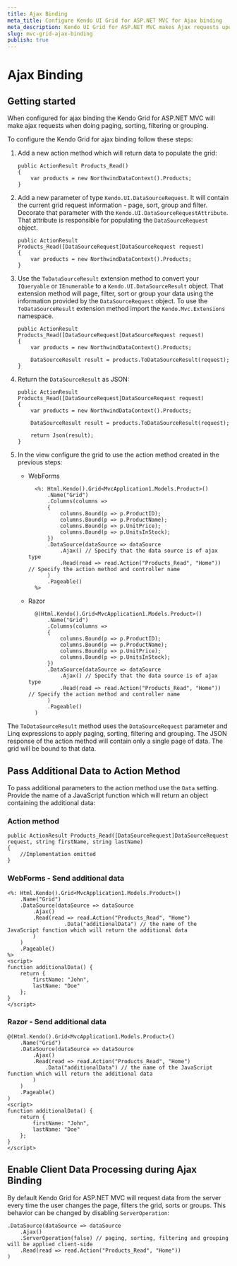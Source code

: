 ```yaml
---
title: Ajax Binding
meta_title: Configure Kendo UI Grid for ASP.NET MVC for Ajax binding
meta_description: Kendo UI Grid for ASP.NET MVC makes Ajax requests upon paging, sorting, filtering or grouping once the Grid HtmlHelper extension is configured for Ajax binding.
slug: mvc-grid-ajax-binding
publish: true
---
```


# Ajax Binding

## Getting started

When configured for ajax binding the Kendo Grid for ASP.NET MVC will make ajax requests when doing paging, sorting, filtering or grouping.

To configure the Kendo Grid for ajax binding follow these steps:

1.  Add a new action method which will return data to populate the grid:

        public ActionResult Products_Read()
        {
            var products = new NorthwindDataContext().Products;
        }
2.  Add a new parameter of type `Kendo.UI.DataSourceRequest`.
It will contain the current grid request information - page, sort, group and filter.
Decorate that parameter with the `Kendo.UI.DataSourceRequestAttribute`. That attribute is responsible for populating the `DataSourceRequest` object.

        public ActionResult Products_Read([DataSourceRequest]DataSourceRequest request)
        {
            var products = new NorthwindDataContext().Products;
        }
3.  Use the `ToDataSourceResult` extension method to convert your `IQueryable` or `IEnumerable` to a
`Kendo.UI.DataSourceResult` object. That extension method will page, filter, sort or group your data using the information provided by the
`DataSourceRequest` object. To use the `ToDataSourceResult` extension method import the `Kendo.Mvc.Extensions` namespace.

        public ActionResult Products_Read([DataSourceRequest]DataSourceRequest request)
        {
            var products = new NorthwindDataContext().Products;

            DataSourceResult result = products.ToDataSourceResult(request);
        }
4.  Return the `DataSourceResult` as JSON:

        public ActionResult Products_Read([DataSourceRequest]DataSourceRequest request)
        {
            var products = new NorthwindDataContext().Products;

            DataSourceResult result = products.ToDataSourceResult(request);

            return Json(result);
        }
5.  In the view configure the grid to use the action method created in the previous steps:
    - WebForms

            <%: Html.Kendo().Grid<MvcApplication1.Models.Product>()
                .Name("Grid")
                .Columns(columns =>
                {
                    columns.Bound(p => p.ProductID);
                    columns.Bound(p => p.ProductName);
                    columns.Bound(p => p.UnitPrice);
                    columns.Bound(p => p.UnitsInStock);
                })
                .DataSource(dataSource => dataSource
                    .Ajax() // Specify that the data source is of ajax type
                    .Read(read => read.Action("Products_Read", "Home")) // Specify the action method and controller name
                )
                .Pageable()
            %>
    - Razor

            @(Html.Kendo().Grid<MvcApplication1.Models.Product>()
                .Name("Grid")
                .Columns(columns =>
                {
                    columns.Bound(p => p.ProductID);
                    columns.Bound(p => p.ProductName);
                    columns.Bound(p => p.UnitPrice);
                    columns.Bound(p => p.UnitsInStock);
                })
                .DataSource(dataSource => dataSource
                    .Ajax() // Specify that the data source is of ajax type
                    .Read(read => read.Action("Products_Read", "Home")) // Specify the action method and controller name
                )
                .Pageable()
            )


The `ToDataSourceResult` method uses the `DataSourceRequest` parameter and Linq expressions to apply paging, sorting, filtering and grouping.
The JSON response of the action method will contain only a single page of data. The grid will be bound to that data.

## Pass Additional Data to Action Method

To pass additional parameters to the action method use the `Data` setting. Provide the name of a JavaScript function which will return an object
containing the additional data:



### Action method

    public ActionResult Products_Read([DataSourceRequest]DataSourceRequest request, string firstName, string lastName)
    {
        //Implementation omitted
    }


### WebForms - Send additional data

    <%: Html.Kendo().Grid<MvcApplication1.Models.Product>()
        .Name("Grid")
        .DataSource(dataSource => dataSource
            .Ajax()
            .Read(read => read.Action("Products_Read", "Home")
                      .Data("additionalData") // the name of the JavaScript function which will return the additional data
            )
        )
        .Pageable()
    %>
    <script>
    function additionalData() {
        return {
            firstName: "John",
            lastName: "Doe"
        };
    }
    </script>


### Razor - Send additional data

    @(Html.Kendo().Grid<MvcApplication1.Models.Product>()
        .Name("Grid")
        .DataSource(dataSource => dataSource
            .Ajax()
            .Read(read => read.Action("Products_Read", "Home")
                .Data("additionalData") // the name of the JavaScript function which will return the additional data
            )
        )
        .Pageable()
    )
    <script>
    function additionalData() {
        return {
            firstName: "John",
            lastName: "Doe"
        };
    }
    </script>


## Enable Client Data Processing during Ajax Binding

By default Kendo Grid for ASP.NET MVC will request data from the server every time the user changes the page, filters the grid, sorts or groups. This behavior
can be changed by disabling `ServerOperation`:

    .DataSource(dataSource => dataSource
        .Ajax()
        .ServerOperation(false) // paging, sorting, filtering and grouping will be applied client-side
        .Read(read => read.Action("Products_Read", "Home"))
    )
